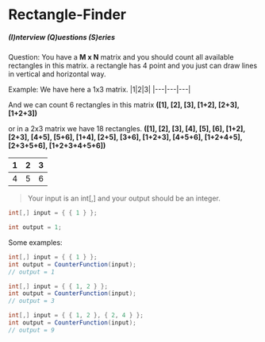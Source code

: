 # Rectangle-Finder
##### (I)nterview (Q)uestions (S)eries
Question:
You have a **M x N** matrix and you should count all available rectangles in this matrix.
a rectangle has 4 point and you just can draw lines in vertical and horizontal way.

Example:
We have here a 1x3 matrix.
|1|2|3|
|---|---|---|

And we can count 6 rectangles in this matrix 
**([1], [2], [3], [1+2], [2+3], [1+2+3])**

or in a 2x3 matrix we have 18 rectangles.
**([1], [2], [3], [4], [5], [6], [1+2], [2+3], [4+5], [5+6], [1+4], [2+5], [3+6], [1+2+3], [4+5+6], [1+2+4+5], [2+3+5+6], [1+2+3+4+5+6])**

|1|2|3|
|---|---|---|
| 4 | 5 | 6 |

> Your input is an int[,] and your output should be an integer.
```csharp
int[,] input = { { 1 } };
```
```csharp
int output = 1;
```
Some examples:
```csharp
int[,] input = { { 1 } };
int output = CounterFunction(input);
// output = 1
```
```csharp
int[,] input = { { 1, 2 } };
int output = CounterFunction(input);
// output = 3
```
```csharp
int[,] input = { { 1, 2 }, { 2, 4 } };
int output = CounterFunction(input);
// output = 9
```
